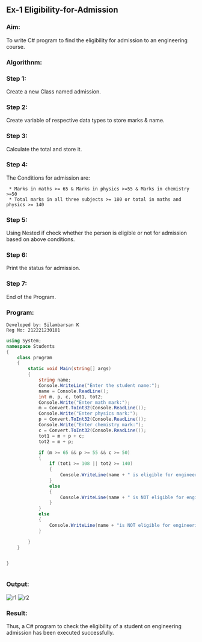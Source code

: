 ## Ex-1 Eligibility-for-Admission

### Aim:
To write C# program to find the eligibility for admission to an engineering course.

### Algorithnm:
### Step 1:
Create a new Class named admission.

### Step 2:
Create variable of respective data types to store marks & name.
### Step 3:
Calculate the total and store it.
### Step 4:
The Conditions for admission are:

     * Marks in maths >= 65 & Marks in physics >=55 & Marks in chemistry >=50
     * Total marks in all three subjects >= 180 or total in maths and physics >= 140
### Step 5:
Using Nested if check whether the person is eligible or not for admission based on above conditions.
### Step 6:
Print the status for admission.
### Step 7:
End of the Program.
### Program:
```
Developed by: Silambarsan K
Reg No: 212221230101
```
```c#
using System;
namespace Students
{
    class program
    {
        static void Main(string[] args)
        {
            string name;
            Console.WriteLine("Enter the student name:");
            name = Console.ReadLine();
            int m, p, c, tot1, tot2;
            Console.Write("Enter math mark:");
            m = Convert.ToInt32(Console.ReadLine());
            Console.Write("Enter physics mark:");
            p = Convert.ToInt32(Console.ReadLine());
            Console.Write("Enter chemistry mark:");
            c = Convert.ToInt32(Console.ReadLine());
            tot1 = m + p + c;
            tot2 = m + p;

            if (m >= 65 && p >= 55 && c >= 50)
            {
                if (tot1 >= 108 || tot2 >= 140)
                {
                    Console.WriteLine(name + " is eligible for engineering admission");
                }
                else
                {
                    Console.WriteLine(name + " is NOT eligible for engineering admission");
                }
            }
            else
            {
                Console.WriteLine(name + "is NOT eligible for engineering admission");
            }

        }
    }


}



```


### Output:
![r1](https://user-images.githubusercontent.com/94525786/225648681-7feea749-2e5a-437e-8ff7-9534eeb24137.png)
![r2](https://user-images.githubusercontent.com/94525786/225648715-bbcc223d-5471-436f-b4f7-115aa2a5ffcd.png)


### Result:
Thus, a C# program to check the eligibility of a student on engineering admission has been executed successfully.
